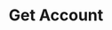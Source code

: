 ---
title: Get Account
excerpt: Get details of the account authenticating with this endpoint.
api:
  file: botpress-api.json
  operationId: getAccount
deprecated: false
hidden: false
metadata:
  title: ''
  description: ''
  robots: index
next:
  description: ''
---